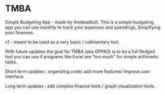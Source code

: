 # TMBA
Simple Budgeting App - made by thedeadbolt.
This is a simple budgeting app you can use monthly to track your expenses and spendings, Simplifying your finances.

v1 - meant to be used as a very basic / rudimentary tool.

With future updates the goal for TMBA (aka GPPAO) is to be a full fledged tool you can use if programs like Excel are "too much" for simple arithmetic tasks. 

Short term updates : organizing code/ add more features/ improve user interface.

Long term updates : add complex finance tools / graph visualization tools.
